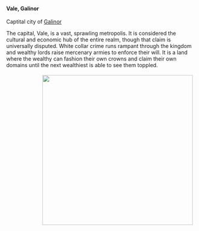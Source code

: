 #### Vale, Galinor

Captital city of [Galinor](/kingdoms/galinor)

The capital, Vale, is a vast, sprawling metropolis. It is considered the cultural and economic hub of the entire realm, though that claim is universally disputed. White collar crime runs rampant through the kingdom and wealthy lords raise mercenary armies to enforce their will. It is a land where the wealthy can fashion their own crowns and claim their own domains until the next wealthiest is able to see them toppled.

<div class="span3" style="float:right; padding: 4px 8px 4px 8px;">
    <img src="/static/images/vale.jpg" height="auto" width="400px">
</div>
